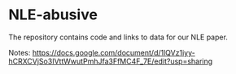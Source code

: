 # NLE-abusive

The repository contains code and links to data for our NLE paper.

Notes: https://docs.google.com/document/d/1lQVz1iyy-hCRXCVjSo3IVttWwutPmhJfa3FfMC4F_7E/edit?usp=sharing 
